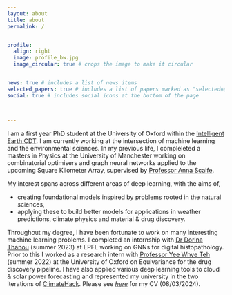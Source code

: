 ```yaml
---
layout: about
title: about
permalink: /


profile:
  align: right
  image: profile_bw.jpg
  image_circular: true # crops the image to make it circular


news: true # includes a list of news items
selected_papers: true # includes a list of papers marked as "selected={true}"
social: true # includes social icons at the bottom of the page



---
```


I am a first year PhD student at the University of Oxford within the [Intelligent Earth CDT](https://intelligent-earth.ox.ac.uk/). I am currently working at the intersection of machine learning and the environmental sciences. In my previous life, I compleleted a masters in Physics at the University of Manchester working on combinatorial optimisers and graph neural networks applied to the upcoming Square Kilometer Array, supervised by [Professor Anna Scaife](https://www.turing.ac.uk/people/researchers/anna-scaife).  

My interest spans across different areas of deep learning, with the aims of,
* creating foundational models inspired by problems rooted in the natural sciences,
* applying these to build better models for applications in weather predictions, climate physics and material & drug discovery.

Throughout my degree, I have been fortunate to work on many interesting machine learning problems. I completed an internship with [Dr Dorina Thanou](https://people.epfl.ch/dorina.thanou?lang=en) (summer 2023) at EPFL working on GNNs for digital histopathology. Prior to this I worked as a research intern with [Professor Yee Whye Teh](https://www.stats.ox.ac.uk/~teh/) (summer 2022) at the University of Oxford on Equivariance for the drug discovery pipeline.
I have also applied various deep learning tools to cloud & solar power forecasting and represented my university in the two iterations of [ClimateHack](https://climatehack.ai/). Please see [*here*](https://aavashsubedi.github.io/assets/pdf/SUBEDI_CV.pdf) for my CV (08/03/2024).
